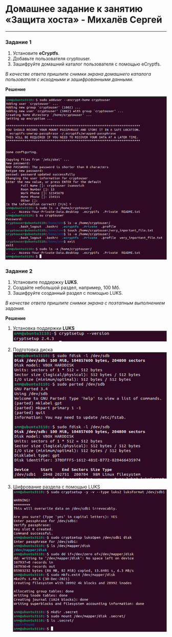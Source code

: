 # Домашнее задание к занятию  «Защита хоста» - Михалёв Сергей
------

### Задание 1

1. Установите **eCryptfs**.
2. Добавьте пользователя cryptouser.
3. Зашифруйте домашний каталог пользователя с помощью eCryptfs.


*В качестве ответа  пришлите снимки экрана домашнего каталога пользователя с исходными и зашифрованными данными.*  

**Решение**

![cryptouser](images/Task_1_.png)

### Задание 2

1. Установите поддержку **LUKS**.
2. Создайте небольшой раздел, например, 100 Мб.
3. Зашифруйте созданный раздел с помощью LUKS.

*В качестве ответа пришлите снимки экрана с поэтапным выполнением задания.*

**Решение**

1. Установка поддержки **LUKS**</br>
![Task_2_0](/images/Task_2_0_.png)

2. Подготовка диска</br>
![Task_2_1](/images/Task_2_1.png)

3. Шифрование раздела с помощью LUKS</br>
![Task_2_2](/images/Task_2_2.png)


